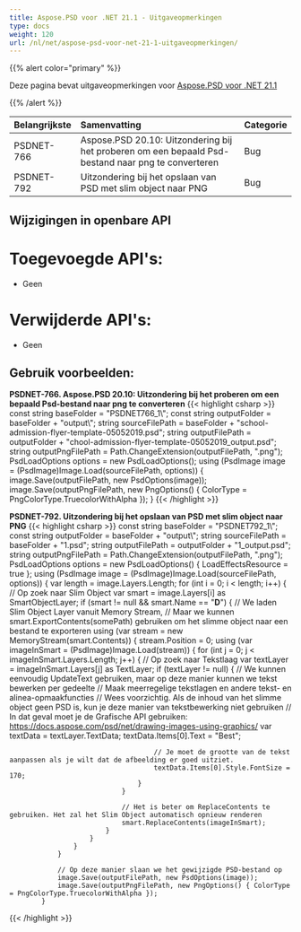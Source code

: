 ```yaml
---
title: Aspose.PSD voor .NET 21.1 - Uitgaveopmerkingen
type: docs
weight: 120
url: /nl/net/aspose-psd-voor-net-21-1-uitgaveopmerkingen/
---
```


{{% alert color="primary" %}}

Deze pagina bevat uitgaveopmerkingen voor [Aspose.PSD voor .NET 21.1](https://www.nuget.org/packages/Aspose.PSD/)

{{% /alert %}}

| **Belangrijkste** | **Samenvatting** | **Categorie** |
| :- | :- | :- |
|PSDNET-766|Aspose.PSD 20.10: Uitzondering bij het proberen om een bepaald Psd-bestand naar png te converteren|Bug|
|PSDNET-792|Uitzondering bij het opslaan van PSD met slim object naar PNG|Bug|

## **Wijzigingen in openbare API**
# **Toegevoegde API's:**
- Geen

# **Verwijderde API's:**
- Geen

## **Gebruik voorbeelden:**
**PSDNET-766. Aspose.PSD 20.10: Uitzondering bij het proberen om een bepaald Psd-bestand naar png te converteren**
{{< highlight csharp >}}
            const string baseFolder = "PSDNET766_1\\";
            const string outputFolder = baseFolder + "output\\";
            string sourceFilePath = baseFolder + "school-admission-flyer-template-05052019.psd";
            string outputFilePath = outputFolder + "chool-admission-flyer-template-05052019_output.psd";
            string outputPngFilePath = Path.ChangeExtension(outputFilePath, ".png");
            PsdLoadOptions options = new PsdLoadOptions();
            using (PsdImage image = (PsdImage)Image.Load(sourceFilePath, options))
            {
                image.Save(outputFilePath, new PsdOptions(image));
                image.Save(outputPngFilePath, new PngOptions() { ColorType = PngColorType.TruecolorWithAlpha });
            }
{{< /highlight >}}

**PSDNET-792. Uitzondering bij het opslaan van PSD met slim object naar PNG**
{{< highlight csharp >}}
            const string baseFolder = "PSDNET792_1\\";
            const string outputFolder = baseFolder + "output\\";
            string sourceFilePath = baseFolder + "1.psd";
            string outputFilePath = outputFolder + "1_output.psd";
            string outputPngFilePath = Path.ChangeExtension(outputFilePath, ".png");
            PsdLoadOptions options = new PsdLoadOptions() { LoadEffectsResource = true };
            using (PsdImage image = (PsdImage)Image.Load(sourceFilePath, options))
            {
                var length = image.Layers.Length;
                for (int i = 0; i < length; i++)
                {
                    // Op zoek naar Slim Object
                    var smart = image.Layers[i] as SmartObjectLayer;
                    if (smart != null && smart.Name == "__D__")
                    {
                        // We laden Slim Object Layer vanuit Memory Stream,
                        // Maar we kunnen smart.ExportContents(somePath) gebruiken om het slimme object naar een bestand te exporteren
                        using (var stream = new MemoryStream(smart.Contents))
                        {
                            stream.Position = 0;
                            using (var imageInSmart = (PsdImage)Image.Load(stream))
                            {
                                for (int j = 0; j < imageInSmart.Layers.Length; j++)
                                {
                                    // Op zoek naar Tekstlaag
                                    var textLayer = imageInSmart.Layers[j] as TextLayer;
                                    if (textLayer != null)
                                    {
                                        // We kunnen eenvoudig UpdateText gebruiken, maar op deze manier kunnen we tekst bewerken per gedeelte
                                        // Maak meerregelige tekstlagen en andere tekst- en alinea-opmaakfuncties
                                        // Wees voorzichtig. Als de inhoud van het slimme object geen PSD is, kun je deze manier van tekstbewerking niet gebruiken
                                        // In dat geval moet je de Grafische API gebruiken: https://docs.aspose.com/psd/net/drawing-images-using-graphics/
                                        var textData = textLayer.TextData;
                                        textData.Items[0].Text = "Best";

                                        // Je moet de grootte van de tekst aanpassen als je wilt dat de afbeelding er goed uitziet.
                                        textData.Items[0].Style.FontSize = 170;
                                    }
                                }

                                // Het is beter om ReplaceContents te gebruiken. Het zal het Slim Object automatisch opnieuw renderen
                                smart.ReplaceContents(imageInSmart);
                            }
                        }
                    }
                }

                // Op deze manier slaan we het gewijzigde PSD-bestand op
                image.Save(outputFilePath, new PsdOptions(image));
                image.Save(outputPngFilePath, new PngOptions() { ColorType = PngColorType.TruecolorWithAlpha });
            }
{{< /highlight >}}
